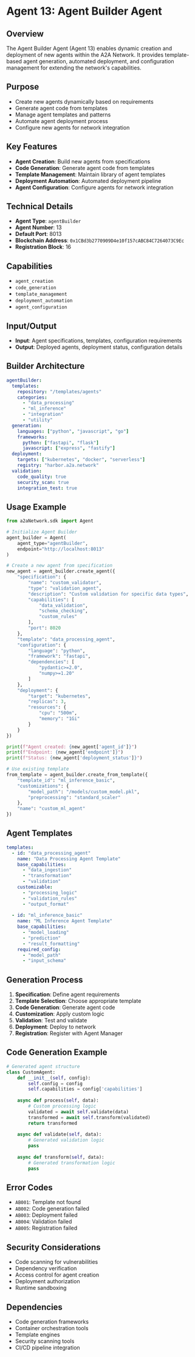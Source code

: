 # Agent 13: Agent Builder Agent

## Overview
The Agent Builder Agent (Agent 13) enables dynamic creation and deployment of new agents within the A2A Network. It provides template-based agent generation, automated deployment, and configuration management for extending the network's capabilities.

## Purpose
- Create new agents dynamically based on requirements
- Generate agent code from templates
- Manage agent templates and patterns
- Automate agent deployment process
- Configure new agents for network integration

## Key Features
- **Agent Creation**: Build new agents from specifications
- **Code Generation**: Generate agent code from templates
- **Template Management**: Maintain library of agent templates
- **Deployment Automation**: Automated deployment pipeline
- **Agent Configuration**: Configure agents for network integration

## Technical Details
- **Agent Type**: `agentBuilder`
- **Agent Number**: 13
- **Default Port**: 8013
- **Blockchain Address**: `0x1CBd3b2770909D4e10f157cABC84C7264073C9Ec`
- **Registration Block**: 16

## Capabilities
- `agent_creation`
- `code_generation`
- `template_management`
- `deployment_automation`
- `agent_configuration`

## Input/Output
- **Input**: Agent specifications, templates, configuration requirements
- **Output**: Deployed agents, deployment status, configuration details

## Builder Architecture
```yaml
agentBuilder:
  templates:
    repository: "/templates/agents"
    categories:
      - "data_processing"
      - "ml_inference"
      - "integration"
      - "utility"
  generation:
    languages: ["python", "javascript", "go"]
    frameworks:
      python: ["fastapi", "flask"]
      javascript: ["express", "fastify"]
  deployment:
    targets: ["kubernetes", "docker", "serverless"]
    registry: "harbor.a2a.network"
  validation:
    code_quality: true
    security_scan: true
    integration_test: true
```

## Usage Example
```python
from a2aNetwork.sdk import Agent

# Initialize Agent Builder
agent_builder = Agent(
    agent_type="agentBuilder",
    endpoint="http://localhost:8013"
)

# Create a new agent from specification
new_agent = agent_builder.create_agent({
    "specification": {
        "name": "custom_validator",
        "type": "validation_agent",
        "description": "Custom validation for specific data types",
        "capabilities": [
            "data_validation",
            "schema_checking",
            "custom_rules"
        ],
        "port": 8020
    },
    "template": "data_processing_agent",
    "configuration": {
        "language": "python",
        "framework": "fastapi",
        "dependencies": [
            "pydantic>=2.0",
            "numpy>=1.20"
        ]
    },
    "deployment": {
        "target": "kubernetes",
        "replicas": 3,
        "resources": {
            "cpu": "500m",
            "memory": "1Gi"
        }
    }
})

print(f"Agent created: {new_agent['agent_id']}")
print(f"Endpoint: {new_agent['endpoint']}")
print(f"Status: {new_agent['deployment_status']}")

# Use existing template
from_template = agent_builder.create_from_template({
    "template_id": "ml_inference_basic",
    "customizations": {
        "model_path": "/models/custom_model.pkl",
        "preprocessing": "standard_scaler"
    },
    "name": "custom_ml_agent"
})
```

## Agent Templates
```yaml
templates:
  - id: "data_processing_agent"
    name: "Data Processing Agent Template"
    base_capabilities:
      - "data_ingestion"
      - "transformation"
      - "validation"
    customizable:
      - "processing_logic"
      - "validation_rules"
      - "output_format"
    
  - id: "ml_inference_basic"
    name: "ML Inference Agent Template"
    base_capabilities:
      - "model_loading"
      - "prediction"
      - "result_formatting"
    required_config:
      - "model_path"
      - "input_schema"
```

## Generation Process
1. **Specification**: Define agent requirements
2. **Template Selection**: Choose appropriate template
3. **Code Generation**: Generate agent code
4. **Customization**: Apply custom logic
5. **Validation**: Test and validate
6. **Deployment**: Deploy to network
7. **Registration**: Register with Agent Manager

## Code Generation Example
```python
# Generated agent structure
class CustomAgent:
    def __init__(self, config):
        self.config = config
        self.capabilities = config['capabilities']
        
    async def process(self, data):
        # Custom processing logic
        validated = await self.validate(data)
        transformed = await self.transform(validated)
        return transformed
        
    async def validate(self, data):
        # Generated validation logic
        pass
        
    async def transform(self, data):
        # Generated transformation logic
        pass
```

## Error Codes
- `AB001`: Template not found
- `AB002`: Code generation failed
- `AB003`: Deployment failed
- `AB004`: Validation failed
- `AB005`: Registration failed

## Security Considerations
- Code scanning for vulnerabilities
- Dependency verification
- Access control for agent creation
- Deployment authorization
- Runtime sandboxing

## Dependencies
- Code generation frameworks
- Container orchestration tools
- Template engines
- Security scanning tools
- CI/CD pipeline integration